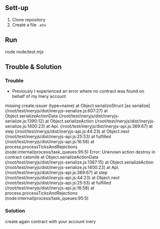 ## Sett-up
1. Clone repository
2. Create a file `.env` 

## Run
node node/test.mjs

## Trouble & Solution
### Trouble
- Previously I experienced an error where no contract was found on behalf of my Inery account

 missing create.issuer (type=name)
    at Object.serializeStruct [as serialize] (/root/test/ineryjs/dist/ineryjs-serialize.js:607:27)
    at Object.serializeActionData (/root/test/ineryjs/dist/ineryjs-serialize.js:1390:12)
    at Object.serializeAction (/root/test/ineryjs/dist/ineryjs-serialize.js:1400:23)
    at Api.<anonymous> (/root/test/ineryjs/dist/ineryjs-api.js:369:67)
    at step (/root/test/ineryjs/dist/ineryjs-api.js:44:23)
    at Object.next (/root/test/ineryjs/dist/ineryjs-api.js:25:53)
    at fulfilled (/root/test/ineryjs/dist/ineryjs-api.js:16:58)
    at process.processTicksAndRejections (node:internal/process/task_queues:95:5)
Error: Unknown action destroy in contract catsmile
    at Object.serializeActionData (/root/test/ineryjs/dist/ineryjs-serialize.js:1387:15)
    at Object.serializeAction (/root/test/ineryjs/dist/ineryjs-serialize.js:1400:23)
    at Api.<anonymous> (/root/test/ineryjs/dist/ineryjs-api.js:369:67)
    at step (/root/test/ineryjs/dist/ineryjs-api.js:44:23)
    at Object.next (/root/test/ineryjs/dist/ineryjs-api.js:25:53)
    at fulfilled (/root/test/ineryjs/dist/ineryjs-api.js:16:58)
    at process.processTicksAndRejections (node:internal/process/task_queues:95:5)
### Solution
create again contract with your account inery
